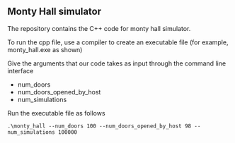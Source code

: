 ## Monty Hall simulator

The repository contains the C++ code for monty hall simulator.

To run the cpp file, use a compiler to create an executable file (for example, monty_hall.exe as shown)

Give the arguments that our code takes as input through the command line interface
* num_doors
* num_doors_opened_by_host
* num_simulations

Run the executable file as follows
```
.\monty_hall --num_doors 100 --num_doors_opened_by_host 98 --num_simulations 100000
```